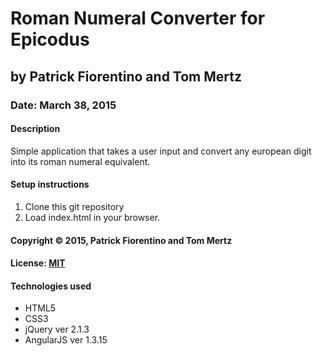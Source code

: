 # Roman Numeral Converter for Epicodus
## by Patrick Fiorentino and Tom Mertz
### Date: March 38, 2015
#### Description
Simple application that takes a user input and convert any european digit into its roman numeral equivalent.

#### Setup instructions
1. Clone this git repository
2. Load index.html in your browser.

#### Copyright © 2015, Patrick Fiorentino and Tom Mertz

#### License: [MIT](https://github.com/twbs/bootstrap/blob/master/LICENSE)

#### Technologies used
- HTML5
- CSS3
- jQuery ver 2.1.3
- AngularJS ver 1.3.15
